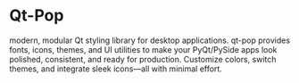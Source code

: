 # Qt-Pop
modern, modular Qt styling library for desktop applications. qt-pop provides fonts, icons, themes, and UI utilities to make your PyQt/PySide apps look polished, consistent, and ready for production. Customize colors, switch themes, and integrate sleek icons—all with minimal effort.
